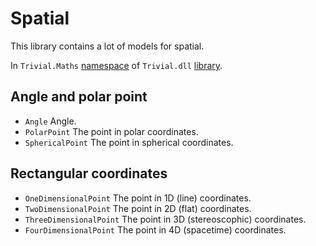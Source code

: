 # Spatial

This library contains a lot of models for spatial.

In `Trivial.Maths` [namespace](./maths) of `Trivial.dll` [library](../README).

## Angle and polar point

- `Angle` Angle.
- `PolarPoint` The point in polar coordinates.
- `SphericalPoint` The point in spherical coordinates.

## Rectangular coordinates

- `OneDimensionalPoint` The point in 1D (line) coordinates.
- `TwoDimensionalPoint` The point in 2D (flat) coordinates.
- `ThreeDimensionalPoint` The point in 3D (stereoscophic) coordinates.
- `FourDimensionalPoint` The point in 4D (spacetime) coordinates.
